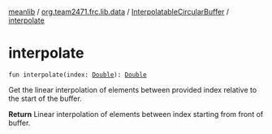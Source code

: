 [meanlib](../../index.md) / [org.team2471.frc.lib.data](../index.md) / [InterpolatableCircularBuffer](index.md) / [interpolate](./interpolate.md)

# interpolate

`fun interpolate(index: `[`Double`](https://kotlinlang.org/api/latest/jvm/stdlib/kotlin/-double/index.html)`): `[`Double`](https://kotlinlang.org/api/latest/jvm/stdlib/kotlin/-double/index.html)

Get the linear interpolation of elements between provided index relative to the start of the buffer.

**Return**
Linear interpolation of elements between index starting from front of buffer.

